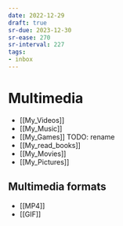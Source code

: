 ```yaml
---
date: 2022-12-29
draft: true
sr-due: 2023-12-30
sr-ease: 270
sr-interval: 227
tags:
- inbox
---
```


# Multimedia

- [[My_Videos]]
- [[My_Music]]
- [[My_Games]] TODO: rename
- [[My_read_books]]
- [[My_Movies]]
- [[My_Pictures]]

## Multimedia formats

- [[MP4]]
- [[GIF]]